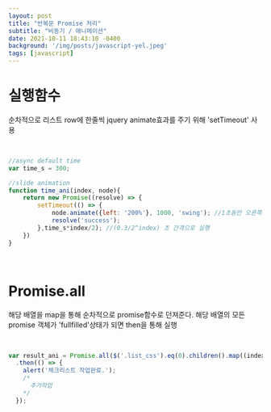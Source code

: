 ```yaml
---
layout: post
title: "반복문 Promise 처리"
subtitle: "비동기 / 애니메이션"
date: 2021-10-11 18:43:10 -0400
background: '/img/posts/javascript-yel.jpeg'
tags: [javascript]
---
```

# 실행함수

순차적으로 리스트 row에 한줄씩 jquery animate효과를 주기 위해 'setTimeout' 사용

<br>

``` javascript
//async default time
var time_s = 300;

//slide animation
function time_ani(index, node){ 
	return new Promise((resolve) => {
		setTimeout(() => {
			node.animate({left: '200%'}, 1000, 'swing'); //1초동안 오른쪽으로 200%만큼 움직임
			resolve('success');
		},time_s*index/2); //(0.3/2^index) 초 간격으로 실행
	})
}
```

<br>

# Promise.all
해당 배열을 map을 통해 순차적으로 promise함수로 던져준다. 해당 배열의 모든 promise 객체가 'fullfilled'상태가 되면 then을 통해 실행

</br>

``` javascript
var result_ani = Promise.all($('.list_css').eq(0).children().map((index, node) => time_ani(index, node)))
  .then(() => {
    alert('체크리스트 작업완료.');
    /*
      추가작업
    */
  }); 
```
